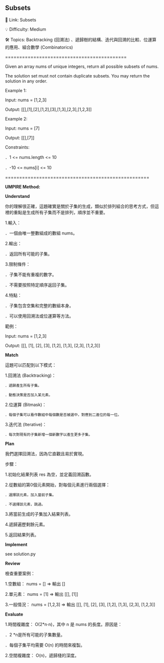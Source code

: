 **Subsets**
-

🔗 Link: Subsets

💡 Difficulty: Medium

🛠️ Topics: Backtracking (回溯法) 、遞歸樹的結構、迭代與回溯的比較、位運算的應用、組合數學 (Combinatorics)

===========================================

Given an array nums of unique integers, return all possible subsets of nums.

The solution set must not contain duplicate subsets. You may return the solution in any order.

Example 1:

Input: nums = [1,2,3]

Output: [[],[1],[2],[1,2],[3],[1,3],[2,3],[1,2,3]]

Example 2:

Input: nums = [7]

Output: [[],[7]]

Constraints:

．1 <= nums.length <= 10

．-10 <= nums[i] <= 10

===================================================

**UMPIRE Method:**

**Understand**

你的理解很正確，這題確實是關於子集的生成，類似於排列組合的思考方式，但這裡的重點是生成所有子集而不是排列，順序並不重要。

1.輸入：

．一個由唯一整數組成的數組 nums。

2.輸出：

．返回所有可能的子集。

3.限制條件：

．子集不能有重複的數字。

．不需要按照特定順序返回子集。

4.特點：

．子集包含空集和完整的數組本身。

．可以使用回溯法或位運算等方法。

範例：

Input: nums = [1,2,3]

Output: [[], [1], [2], [3], [1,2], [1,3], [2,3], [1,2,3]]

**Match**

這題可以匹配到以下模式：

1.回溯法 (Backtracking)：

    ．遞歸產生所有子集。
    
    ．動態決策是否加入某元素。

2.位運算 (Bitmask)：

    ．每個子集可以看作數組中每個數是否被選中，對應到二進位的每一位。

3.迭代法 (Iterative)：

    ．每次對現有的子集新增一個新數字以產生更多子集。

**Plan**

我們選擇回溯法，因為它直觀且易於實現。

步驟：

1.初始化結果列表 res 為空，並定義回溯函數。

2.從數組的第0個元素開始，對每個元素進行兩個選擇：

    ．選擇該元素，加入當前子集。
    
    ．不選擇該元素，跳過。

3.將當前生成的子集加入結果列表。

4.遞歸遍歷剩餘元素。

5.返回結果列表。

**Implement**

see solution.py

**Review**

檢查重要案例：

1.空數組： nums = [] => 輸出 []

2.單元素： nums = [1] => 輸出 [[], [1]]

3.一般情況： nums = [1,2,3] => 輸出 [[], [1], [2], [3], [1,2], [1,3], [2,3], [1,2,3]]

**Evaluate**

1.時間複雜度： O(2*n⋅n)，其中 n 是 nums 的長度。原因是：

．2 *n是所有可能的子集數量。

．每個子集平均需要 O(n) 的時間來複製。

2.空間複雜度： O(n)，遞歸棧的深度。



